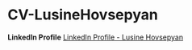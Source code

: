 # CV-LusineHovsepyan


**LinkedIn Profile**
[LinkedIn Profile - Lusine Hovsepyan](https://www.linkedin.com/in/lusinehovsepyan)<br>
